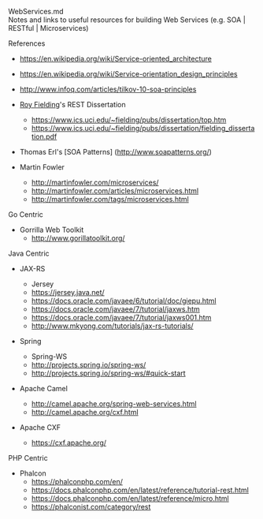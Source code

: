 WebServices.md  
Notes and links to useful resources for building Web Services (e.g. SOA | RESTful | Microservices)


References
* https://en.wikipedia.org/wiki/Service-oriented_architecture
* https://en.wikipedia.org/wiki/Service-orientation_design_principles
* http://www.infoq.com/articles/tilkov-10-soa-principles  

* [Roy Fielding](https://en.wikipedia.org/wiki/Roy_Fielding)'s REST Dissertation
	* https://www.ics.uci.edu/~fielding/pubs/dissertation/top.htm
	* https://www.ics.uci.edu/~fielding/pubs/dissertation/fielding_dissertation.pdf

* Thomas Erl's [SOA Patterns] (http://www.soapatterns.org/)

* Martin Fowler
	* http://martinfowler.com/microservices/
	* http://martinfowler.com/articles/microservices.html
	* http://martinfowler.com/tags/microservices.html


Go Centric
* Gorrilla Web Toolkit
	* http://www.gorillatoolkit.org/

Java Centric
* JAX-RS
	* Jersey
	* https://jersey.java.net/
	* https://docs.oracle.com/javaee/6/tutorial/doc/giepu.html
	* https://docs.oracle.com/javaee/7/tutorial/jaxws.htm
	* https://docs.oracle.com/javaee/7/tutorial/jaxws001.htm
	* http://www.mkyong.com/tutorials/jax-rs-tutorials/

* Spring
	* Spring-WS
	* http://projects.spring.io/spring-ws/
	* http://projects.spring.io/spring-ws/#quick-start

* Apache Camel
	* http://camel.apache.org/spring-web-services.html
	* http://camel.apache.org/cxf.html

* Apache CXF
	* https://cxf.apache.org/


PHP Centric
* Phalcon
	* https://phalconphp.com/en/
	* https://docs.phalconphp.com/en/latest/reference/tutorial-rest.html 
	* https://docs.phalconphp.com/en/latest/reference/micro.html
	* https://phalconist.com/category/rest



